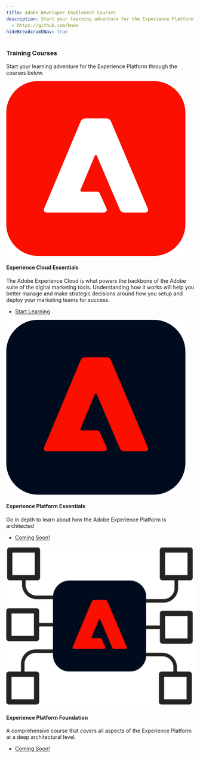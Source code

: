 ```yaml
---
title: Adobe Developer Enablement Courses
description: Start your learning adventure for the Experience Platform
  - https://github.com/knee
hideBreadcrumbNav: true
---
```



<TitleBlock slots="heading, text" theme="light" />

### Training Courses 

Start your learning adventure for the Experience Platform through the courses below.


<ProductCard slots="icon, heading, text, buttons" theme="light" width="33%" />

![Experience Cloud Logo](images/aec-logo.svg)

#### Experience Cloud Essentials

The Adobe Experience Cloud is what powers the backbone of the Adobe suite of the digital marketing tools. Understanding how it works will help you better manage and make strategic decisions around how you setup and deploy your marketing teams for success.

* [Start Learning](/courses/experience-cloud-essentials/)


<ProductCard slots="icon, heading, text, buttons" theme="light" width="33%" />

![Experience Platform Logo](images/aep-logo.svg)

#### Experience Platform Essentials

Go in depth to learn about how the Adobe Experience Platform is architected

* [Coming Soon!](index.md)

<!--
* [Start Learning](/courses/experience-platform-essentials/)
-->

<ProductCard slots="icon, heading, text, buttons" theme="light" width="33%" />

![Experience Platform Foundation](images/aep-foundation.png)

#### Experience Platform Foundation

A comprehensive course that covers all aspects of the Experience Platform at a deep architectural level.

* [Coming Soon!](index.md)

<!--
* [Start Learning](/courses/experience-platform-technical-foundation/)  
-->